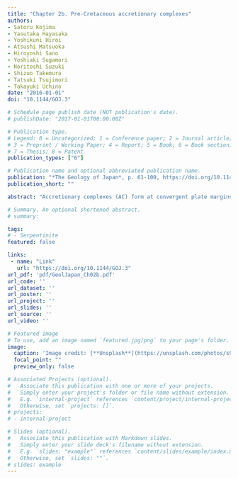 ```yaml
---
title: "Chapter 2b. Pre-Cretaceous accretionary complexes"
authors:
- Satoru Kojima
- Yasutaka Hayasaka
- Yoshikuni Hiroi
- Atsushi Matsuoka
- Hiroyoshi Sano
- Yoshiaki Sugamori
- Noritoshi Suzuki
- Shizuo Takemura
- Tatsuki Tsujimori
- Takayuki Uchino
date: "2016-01-01"
doi: "10.1144/GOJ.3"

# Schedule page publish date (NOT publication's date).
# publishDate: "2017-01-01T00:00:00Z"

# Publication type.
# Legend: 0 = Uncategorized; 1 = Conference paper; 2 = Journal article;
# 3 = Preprint / Working Paper; 4 = Report; 5 = Book; 6 = Book section;
# 7 = Thesis; 8 = Patent
publication_types: ["6"]

# Publication name and optional abbreviated publication name.
publication: "*The Geology of Japan*, p. 61-100, https://doi.org/10.1144/GOJ.3"
publication_short: ""

abstract: "Accretionary complexes (AC) form at convergent plate margins by the subduction of oceanic plate underneath the continental plate (Fig. 2b.1). The oceanic plate is created at the mid-oceanic ridge, and moves to the trench while accumulating pelagic sediments. After arriving at the trench, where the pelagic sediments are covered by continent-derived clastic materials, the plate is subducted and part of the sediments accrete to the continental plate, producing fault stacking and several types of mèlanges (Fig. 2b.1). The characteristic AC succession re?ects the ocean plate stratigraphy (OPS) (Matsuda & Isozaki 1991) starting with basaltic basement covered by radiolarian ribbon chert, then siliceous mudstone and ?nally coarse clastic rocks."

# Summary. An optional shortened abstract.
# summary: 

tags: 
# - Serpentinite
featured: false

links:
 - name: "Link"
   url: "https://doi.org/10.1144/GOJ.3"
url_pdf: 'pdf/GeolJapan_Ch02b.pdf'
url_code: ''
url_dataset: ''
url_poster: ''
url_project: ''
url_slides: ''
url_source: ''
url_video: ''

# Featured image
# To use, add an image named `featured.jpg/png` to your page's folder. 
image: 
  caption: 'Image credit: [**Unsplash**](https://unsplash.com/photos/s9CC2SKySJM)'
  focal_point: ""
  preview_only: false

# Associated Projects (optional).
#   Associate this publication with one or more of your projects.
#   Simply enter your project's folder or file name without extension.
#   E.g. `internal-project` references `content/project/internal-project/index.md`.
#   Otherwise, set `projects: []`.
# projects:
# - internal-project

# Slides (optional).
#   Associate this publication with Markdown slides.
#   Simply enter your slide deck's filename without extension.
#   E.g. `slides: "example"` references `content/slides/example/index.md`.
#   Otherwise, set `slides: ""`.
# slides: example
---
```

